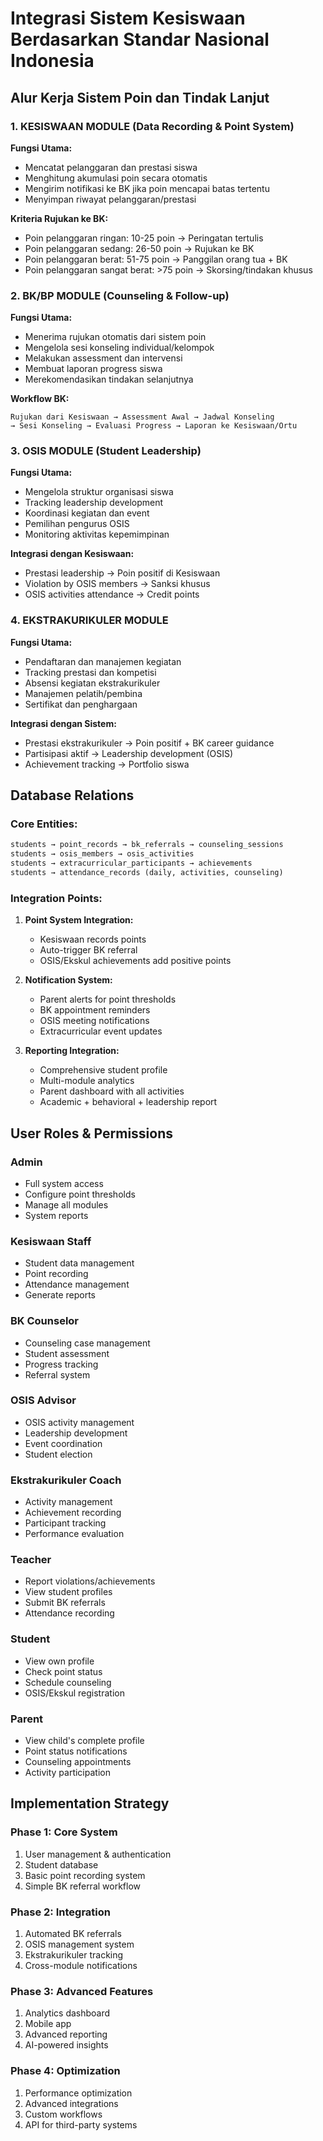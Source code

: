 # Integrasi Sistem Kesiswaan Berdasarkan Standar Nasional Indonesia

## Alur Kerja Sistem Poin dan Tindak Lanjut

### 1. KESISWAAN MODULE (Data Recording & Point System)
**Fungsi Utama:**
- Mencatat pelanggaran dan prestasi siswa
- Menghitung akumulasi poin secara otomatis
- Mengirim notifikasi ke BK jika poin mencapai batas tertentu
- Menyimpan riwayat pelanggaran/prestasi

**Kriteria Rujukan ke BK:**
- Poin pelanggaran ringan: 10-25 poin → Peringatan tertulis
- Poin pelanggaran sedang: 26-50 poin → Rujukan ke BK
- Poin pelanggaran berat: 51-75 poin → Panggilan orang tua + BK
- Poin pelanggaran sangat berat: >75 poin → Skorsing/tindakan khusus

### 2. BK/BP MODULE (Counseling & Follow-up)
**Fungsi Utama:**
- Menerima rujukan otomatis dari sistem poin
- Mengelola sesi konseling individual/kelompok
- Melakukan assessment dan intervensi
- Membuat laporan progress siswa
- Merekomendasikan tindakan selanjutnya

**Workflow BK:**
```
Rujukan dari Kesiswaan → Assessment Awal → Jadwal Konseling 
→ Sesi Konseling → Evaluasi Progress → Laporan ke Kesiswaan/Ortu
```

### 3. OSIS MODULE (Student Leadership)
**Fungsi Utama:**
- Mengelola struktur organisasi siswa
- Tracking leadership development
- Koordinasi kegiatan dan event
- Pemilihan pengurus OSIS
- Monitoring aktivitas kepemimpinan

**Integrasi dengan Kesiswaan:**
- Prestasi leadership → Poin positif di Kesiswaan
- Violation by OSIS members → Sanksi khusus
- OSIS activities attendance → Credit points

### 4. EKSTRAKURIKULER MODULE
**Fungsi Utama:**
- Pendaftaran dan manajemen kegiatan
- Tracking prestasi dan kompetisi
- Absensi kegiatan ekstrakurikuler
- Manajemen pelatih/pembina
- Sertifikat dan penghargaan

**Integrasi dengan Sistem:**
- Prestasi ekstrakurikuler → Poin positif + BK career guidance
- Partisipasi aktif → Leadership development (OSIS)
- Achievement tracking → Portfolio siswa

## Database Relations

### Core Entities:
```sql
students → point_records → bk_referrals → counseling_sessions
students → osis_members → osis_activities
students → extracurricular_participants → achievements
students → attendance_records (daily, activities, counseling)
```

### Integration Points:
1. **Point System Integration:**
   - Kesiswaan records points
   - Auto-trigger BK referral
   - OSIS/Ekskul achievements add positive points

2. **Notification System:**
   - Parent alerts for point thresholds
   - BK appointment reminders
   - OSIS meeting notifications
   - Extracurricular event updates

3. **Reporting Integration:**
   - Comprehensive student profile
   - Multi-module analytics
   - Parent dashboard with all activities
   - Academic + behavioral + leadership report

## User Roles & Permissions

### Admin
- Full system access
- Configure point thresholds
- Manage all modules
- System reports

### Kesiswaan Staff
- Student data management
- Point recording
- Attendance management
- Generate reports

### BK Counselor
- Counseling case management
- Student assessment
- Progress tracking
- Referral system

### OSIS Advisor
- OSIS activity management
- Leadership development
- Event coordination
- Student election

### Ekstrakurikuler Coach
- Activity management
- Achievement recording
- Participant tracking
- Performance evaluation

### Teacher
- Report violations/achievements
- View student profiles
- Submit BK referrals
- Attendance recording

### Student
- View own profile
- Check point status
- Schedule counseling
- OSIS/Ekskul registration

### Parent
- View child's complete profile
- Point status notifications
- Counseling appointments
- Activity participation

## Implementation Strategy

### Phase 1: Core System
1. User management & authentication
2. Student database
3. Basic point recording system
4. Simple BK referral workflow

### Phase 2: Integration
1. Automated BK referrals
2. OSIS management system
3. Ekstrakurikuler tracking
4. Cross-module notifications

### Phase 3: Advanced Features
1. Analytics dashboard
2. Mobile app
3. Advanced reporting
4. AI-powered insights

### Phase 4: Optimization
1. Performance optimization
2. Advanced integrations
3. Custom workflows
4. API for third-party systems